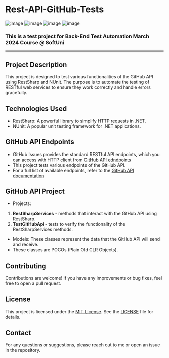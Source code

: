 # Rest-API-GitHub-Tests
![image](https://img.shields.io/badge/C%23-239120?style=for-the-badge&logo=csharp&logoColor=white)
![image](https://img.shields.io/badge/.NET-512BD4?style=for-the-badge&logo=dotnet&logoColor=white)
![image](https://img.shields.io/badge/Visual_Studio-5C2D91?style=for-the-badge&logo=visual%20studio&logoColor=white)
![image](https://img.shields.io/badge/GitHub-100000?style=for-the-badge&logo=github&logoColor=white)
### This is a test project for Back-End Test Automation March 2024 Course @ SoftUni
---
## Project Description
This project is designed to test various functionalities of the GitHub API using RestSharp and NUnit. The purpose is to automate the testing of RESTful web services to ensure they work correctly and handle errors gracefully.

## Technologies Used
- RestSharp: A powerful library to simplify HTTP requests in .NET.
- NUnit: A popular unit testing framework for .NET applications.

## GitHub API Endpoints
- GitHub Issues provides the standard RESTful API endpoints, which you can access with HTTP client from [GitHub API edndpoints](https://api.github.com)
- This project tests various endpoints of the GitHub API.
- For a full list of available endpoints, refer to the [GitHub API documentation](https://docs.github.com/en/rest)

## GitHub API Project 
- Projects:
1. **RestSharpServices** - methods that interact with the GitHub API using RestSharp.
2. **TestGitHubApi** - tests to verify the functionality of the RestSharpServices methods.
- Models:
These classes represent the data that the GitHub API will send and receive.
- These classes are POCOs (Plain Old CLR Objects).

## Contributing
Contributions are welcome! If you have any improvements or bug fixes, feel free to open a pull request.

## License
This project is licensed under the [MIT License](LICENSE). See the [LICENSE](LICENSE) file for details.

## Contact
For any questions or suggestions, please reach out to me or open an issue in the repository.
